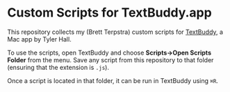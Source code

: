 # Custom Scripts for TextBuddy.app

[TextBuddy]: https://textbuddy.app/

This repository collects my (Brett Terpstra) custom scripts for [TextBuddy][], a Mac app by Tyler Hall.

To use the scripts, open TextBuddy and choose __Scripts->Open Scripts Folder__ from the menu. Save any script from this repository to that folder (ensuring that the extension is `.js`).

Once a script is located in that folder, it can be run in TextBuddy using `⌘R`.
